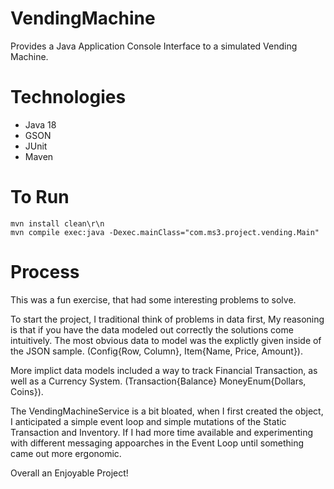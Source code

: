 # VendingMachine
Provides a Java Application Console Interface to a simulated Vending Machine.

# Technologies
- Java 18
- GSON
- JUnit
- Maven

# To Run
``` console
mvn install clean\r\n
mvn compile exec:java -Dexec.mainClass="com.ms3.project.vending.Main"
```
# Process
This was a fun exercise, that had some interesting problems to solve.

To start the project, I traditional think of problems in data first, My reasoning is that if you have the data modeled out correctly the solutions come intuitively.
The most obvious data to model was the explictly given inside of the JSON sample. (Config{Row, Column}, Item{Name, Price, Amount}).

More implict data models included a way to track Financial Transaction, as well as a Currency System.
(Transaction{Balance} MoneyEnum{Dollars, Coins}).

The VendingMachineService is a bit bloated, when I first created the object, I anticipated a simple event loop and simple mutations of the Static Transaction and Inventory. If I had more time available and experimenting with different messaging appoarches in the Event Loop until something came out more ergonomic. 

Overall an Enjoyable Project!
